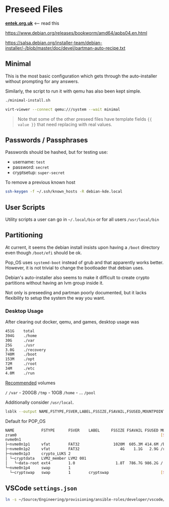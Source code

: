 # Preseed Files

[**entek.org.uk**](https://blog.entek.org.uk/notes/2023/08/22/automated-debian-install.html) <-- read this

https://www.debian.org/releases/bookworm/amd64/apbs04.en.html

https://salsa.debian.org/installer-team/debian-installer/-/blob/master/doc/devel/partman-auto-recipe.txt

## Minimal

This is the most basic configuration which gets through the auto-installer without prompting for any answers.

Similarly, the script to run it with qemu has also been kept simple.

```bash
./minimal-install.sh
```

```bash
virt-viewer --connect qemu:///system --wait minimal
```

> Note that some of the other preseed files have template fields `{{ value }}` that need replacing with real values.

## Passwords / Passphrases

Passwords should be hashed, but for testing use:

- username: `test`
- password: `secret`
- cryptsetup: `super-secret`

To remove a previous known host

```bash
ssh-keygen -f ~/.ssh/known_hosts -R debian-kde.local
```

## User Scripts

Utility scripts a user can go in `~/.local/bin` or for all users `/usr/local/bin`

## Partitioning

At current, it seems the debian install insists upon having a `/boot` directory even though `/boot/efi` should be ok.

Pop_OS uses `systemd-boot` instead of grub and that apparently works better. However, it is not trivial to change the bootloader that debian uses.

Debian's auto-installer also seems to make it difficult to create crypto partitions without having an lvm group inside it.

Not only is preseeding and partman poorly documented, but it lacks flexibility to setup the system the way you want.

### Desktop Usage

After clearing out docker, qemu, and games, desktop usage was

```bash
451G    total
394G    ./home
30G     ./var
25G     ./usr
3.0G    ./recovery
740M    ./boot
153M    ./opt
72M     ./root
34M     ./etc
4.0M    ./run
```

[Recommended](https://www.debian.org/releases/stable/i386/apcs03.en.html) volumes

`/`
`/var` - 200GB
`/tmp` - 10GB
`/home` - ...
`/pool`

Additionally consider `/usr/local`.

```bash
lsblk --output NAME,FSTYPE,FSVER,LABEL,FSSIZE,FSAVAIL,FSUSED,MOUNTPOINTS
```

Default for POP_OS

```bash
NAME            FSTYPE      FSVER    LABEL     FSSIZE FSAVAIL FSUSED MOUNTPOINTS
zram0                                                                [SWAP]
nvme0n1
├─nvme0n1p1     vfat        FAT32               1020M  605.3M 414.6M /boot/efi
├─nvme0n1p2     vfat        FAT32                  4G    1.1G   2.9G /recovery
├─nvme0n1p3     crypto_LUKS 2
│ └─cryptdata   LVM2_member LVM2 001
│   └─data-root ext4        1.0                  1.8T  786.7G 986.2G /
└─nvme0n1p4     swap        1
  └─cryptswap   swap        1        cryptswap                       [SWAP]
```

## VSCode `settings.json`

```bash
ln -s ~/Source/Engineering/provisioning/ansible-roles/developer/vscode/files/settings.json settings.json
```
